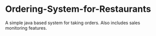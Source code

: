 # Ordering-System-for-Restaurants
A simple java based system for taking orders. Also includes sales monitoring features.
